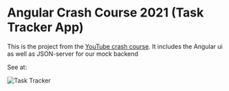 # Angular Crash Course 2021 (Task Tracker App)

This is the project from the [YouTube crash course](https://youtu.be/3dHNOWTI7H8 "Angular Crash Course 2021"). It includes the Angular ui as well as JSON-server for our mock backend

See at:

![Task Tracker](https://github.com/macoto00/Angular-Learning/assets/117540231/2b2ae220-3181-4823-94b7-edcdbebfb188)
